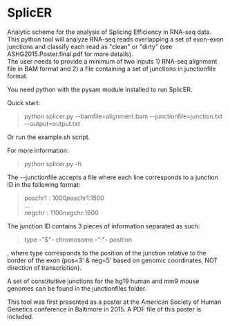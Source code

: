 # SplicER
 Analytic scheme for the analysis of Splicing Efficiency in RNA-seq data. This python tool will analyze RNA-seq reads overlapping a set of exon-exon junctions and classify each read as "clean" or "dirty" (see ASHG2015.Poster.final.pdf for more details).  
The user needs to provide a minimum of two inputs 1) RNA-seq alignment file in BAM format and 2) a file containing a set of junctions in junctionfile format.

You need python with the pysam module installed to run SplicER.  

Quick start: 
> python splicer.py --bamfile=alignment.bam --junctionfile=junction.txt --output=output.txt  

Or run the example.sh script.

For more information:
> python splicer.py -h  

The --junctionfile accepts a file where each line corresponds to a junction ID in the following format:
>pos$chr1:1000  
>pos$chr1:1500  
>...  
>neg$chr:1100  
>neg$chr:1600  

The junction ID contains 3 pieces of information separated as such:
>type -"$"- chromosome -":"- position  

, where type corresponds to the position of the junction relative to the border of the exon (pos=3' & neg=5' based on genomic coordinates, NOT direction of transcription).  

A set of constituitive junctions for the hg19 human and mm9 mouse genomes can be found in the junctionfiles folder.  

This tool was first presented as a poster at the American Society of Human Genetics conference in Baltimore in 2015. A PDF file of this poster is included.  
